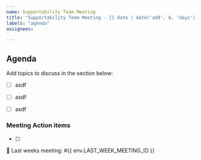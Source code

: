 ```yaml
---
name: Supportability Team Meeting
title: "Supportability Team Meeting - {{ date | date('add', 6, 'days') | date('dddd, MMMM Do, YYYY') }}"
labels: "agenda"
assignees:

---
```


## Agenda 
Add topics to discuss in the section below: 

- [ ] asdf

- [ ] asdf

- [ ] asdf



### Meeting Action items
- [ ] 

:information_desk_person: Last weeks meeting: #{{ env.LAST_WEEK_MEETING_ID }}
